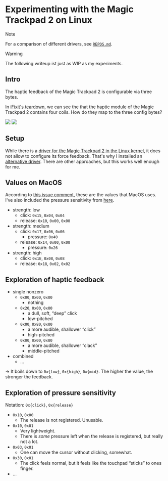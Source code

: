 # Experimenting with the Magic Trackpad 2 on Linux

> [!NOTE]
> For a comparison of different drivers, see [`REPOS.md`](https://github.com/NicoWeio/MagicTrackpad2/blob/main/REPOS.md).
<!-- NOTE: relative links don't work correctly when viewing README.md from the repo's main page -->


> [!WARNING]
> The following writeup ist just as WIP as my experiments.

## Intro
The haptic feedback of the Magic Trackpad 2 is configurable via three bytes.

In [iFixit's teardown](https://de.ifixit.com/Teardown/Magic+Trackpad+2+Teardown/51032),
we can see the that the haptic module of the Magic Trackpad 2 contains four coils.
How do they map to the three config bytes?

![](https://guide-images.cdn.ifixit.com/igi/Ak4m4Z2l5K2FqOwE.standard)
![](https://guide-images.cdn.ifixit.com/igi/2AFFx4RFJMvI2H4q.standard)


## Setup
While there is a [driver for the Magic Trackpad 2 in the Linux kernel](https://github.com/torvalds/linux/blob/master/drivers/hid/hid-magicmouse.c),
it does not allow to configure its force feedback.
That's why I installed an [alternative driver](https://github.com/nexustar/linux-hid-magicmouse).
There are other approaches, but this works well enough for me.


## Values on MacOS
According to [this issue comment](https://github.com/mwyborski/Linux-Magic-Trackpad-2-Driver/issues/28#issuecomment-451625504), these are the values that MacOS uses.
I've also included the pressure sensitivity from [here](https://github.com/nexustar/linux-hid-magicmouse/blob/main/README.md).

- strength: low
    - click: `0x15`, `0x04`, `0x04`
    - release: `0x10`, `0x00`, `0x00`
- strength: medium
    - click: `0x17`, `0x06`, `0x06`
        - pressure: `0x40`
    - release: `0x14`, `0x00`, `0x00`
        - pressure: `0x26`
- strength: high
    - click: `0x1E`, `0x08`, `0x08`
    - release: `0x18`, `0x02`, `0x02`


## Exploration of haptic feedback
- single nonzero
  - `0x00`, `0x00`, `0x00`
    - nothing
  - `0x20`, `0x00`, `0x00`
    - a dull, soft, “deep” click
    - low-pitched
  - `0x00`, `0x80`, `0x00`
    - a more audible, shallower “click”
    - high-pitched
  - `0x00`, `0x00`, `0x80`
    - a more audible, shallower “clack”
    - middle-pitched
- combined
  - …

→ It boils down to `0x{low}`, `0x{high}`, `0x{mid}`.
The higher the value, the stronger the feedback.


## Exploration of pressure sensitivity
Notation: `0x{click}`, `0x{release}`
- `0x10`, `0x00`
  - The release is not registered. Unusable.
- `0x10`, `0x01`
  - Very lightweight.
  - There is *some* pressure left when the release is registered, but really not a lot.
- `0x03`, `0x01`
    - One can move the cursor without clicking, somewhat.
- `0x30`, `0x01`
  - The click feels normal, but it feels like the touchpad “sticks” to ones finger.
- …
